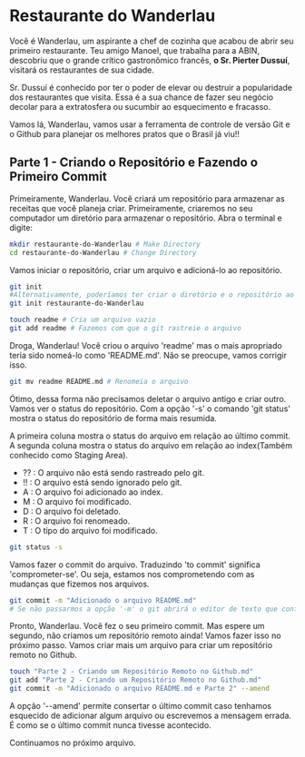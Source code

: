 # Restaurante do Wanderlau

Você é Wanderlau, um aspirante a chef de cozinha que acabou de abrir seu primeiro restaurante. Teu amigo Manoel, que trabalha para a ABIN, descobriu que o grande crítico gastronômico francês, **o Sr. Pierter Dussuí**, visitará os restaurantes de sua cidade.

Sr. Dussuí é conhecido por ter o poder de elevar ou destruir a popularidade dos restaurantes que visita. Essa é a sua chance de fazer seu negócio decolar para a extratosfera ou sucumbir ao esquecimento e fracasso.

Vamos lá, Wanderlau, vamos usar a ferramenta de controle de versão Git e o Github para planejar os melhores pratos que o Brasil já viu!!

## Parte 1 - Criando o Repositório e Fazendo o Primeiro Commit

Primeiramente, Wanderlau. Você criará um repositório para armazenar as receitas que você planeja criar. Primeiramente, criaremos no seu computador um diretório para armazenar o repositório. Abra o terminal e digite:

```bash
mkdir restaurante-do-Wanderlau # Make Directory
cd restaurante-do-Wanderlau # Change Directory
```

Vamos iniciar o repositório, criar um arquivo e adicioná-lo ao repositório.

```bash
git init
#Alternativamente, poderíamos ter criar o diretório e o repositório ao mesmo tempo com o comando:
git init restaurante-do-Wanderlau

touch readme # Cria um arquivo vazio
git add readme # Fazemos com que o git rastreie o arquivo
```

Droga, Wanderlau! Você criou o arquivo 'readme' mas o mais apropriado teria sido nomeá-lo como 'README.md'. Não se preocupe, vamos corrigir isso.

```bash
git mv readme README.md # Renomeia o arquivo
```

Ótimo, dessa forma não precisamos deletar o arquivo antigo e criar outro. Vamos ver o status do repositório. Com a opção '-s' o comando 'git status' mostra o status do repositório de forma mais resumida.
  
A primeira coluna mostra o status do arquivo em relação ao último commit. A segunda coluna mostra o status do arquivo em relação ao index(Também conhecido como Staging Area).

* ?? : O arquivo não está sendo rastreado pelo git.
* !! : O arquivo está sendo ignorado pelo git.
* A : O arquivo foi adicionado ao index.
* M : O arquivo foi modificado.
* D : O arquivo foi deletado.
* R : O arquivo foi renomeado.
* T : O tipo do arquivo foi modificado.

```bash
git status -s
```

Vamos fazer o commit do arquivo. Traduzindo 'to commit' significa 'comprometer-se'. Ou seja, estamos nos comprometendo com as mudanças que fizemos nos arquivos.

```bash
git commit -m "Adicionado o arquivo README.md"
# Se não passarmos a opção '-m' o git abrirá o editor de texto que configuramos.
```

Pronto, Wanderlau. Você fez o seu primeiro commit. Mas espere um segundo, não criamos um repositório remoto ainda! Vamos fazer isso no próximo passo. Vamos criar mais um arquivo para criar um repositório remoto no Github.

```bash
touch "Parte 2 - Criando um Repositório Remoto no Github.md" 
git add "Parte 2 - Criando um Repositório Remoto no Github.md"
git commit -m "Adicionado o arquivo README.md e Parte 2" --amend
```

A opção '--amend' permite consertar o último commit caso tenhamos esquecido de adicionar algum arquivo ou escrevemos a mensagem errada. É como se o último commit nunca tivesse acontecido.

Continuamos no próximo arquivo.
